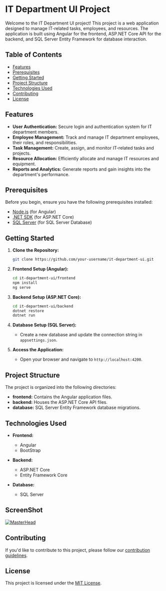 # IT Department UI Project

Welcome to the IT Department UI project! This project is a web application designed to manage IT-related tasks, employees, and resources. The application is built using Angular for the frontend, ASP.NET Core API for the backend, and SQL Server Entity Framework for database interaction.

## Table of Contents

- [Features](#features)
- [Prerequisites](#prerequisites)
- [Getting Started](#getting-started)
- [Project Structure](#project-structure)
- [Technologies Used](#technologies-used)
- [Contributing](#contributing)
- [License](#license)

## Features

- **User Authentication:** Secure login and authentication system for IT department members.
- **Employee Management:** Track and manage IT department employees, their roles, and responsibilities.
- **Task Management:** Create, assign, and monitor IT-related tasks and projects.
- **Resource Allocation:** Efficiently allocate and manage IT resources and equipment.
- **Reports and Analytics:** Generate reports and gain insights into the department's performance.

## Prerequisites

Before you begin, ensure you have the following prerequisites installed:

- [Node.js](https://nodejs.org/) (for Angular)
- [.NET SDK](https://dotnet.microsoft.com/download) (for ASP.NET Core)
- [SQL Server](https://www.microsoft.com/en-us/sql-server/sql-server-downloads) (for SQL Server Database)

## Getting Started

1. **Clone the Repository:**
   ```bash
   git clone https://github.com/your-username/it-department-ui.git
   ```

2. **Frontend Setup (Angular):**
   ```bash
   cd it-department-ui/frontend
   npm install
   ng serve
   ```

3. **Backend Setup (ASP.NET Core):**
   ```bash
   cd it-department-ui/backend
   dotnet restore
   dotnet run
   ```

4. **Database Setup (SQL Server):**
   - Create a new database and update the connection string in `appsettings.json`.

5. **Access the Application:**
   - Open your browser and navigate to `http://localhost:4200`.

## Project Structure

The project is organized into the following directories:

- **frontend:** Contains the Angular application files.
- **backend:** Houses the ASP.NET Core API files.
- **database:** SQL Server Entity Framework database migrations.

## Technologies Used

- **Frontend:**
  - Angular
  - BootStrap

- **Backend:**
  - ASP.NET Core
  - Entity Framework Core

- **Database:**
  - SQL Server
## ScreenShot
[![MasterHead](https://akshay-kumar93.web.app/img/portfolio/IT.png
)](https://akshay-kumar93.web.app/)



## Contributing

If you'd like to contribute to this project, please follow our [contribution guidelines](CONTRIBUTING.md).

## License

This project is licensed under the [MIT License](LICENSE).
```
